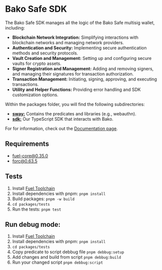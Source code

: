 # Bako Safe SDK

The Bako Safe SDK manages all the logic of the Bako Safe multisig wallet, including:

- **Blockchain Network Integration:** Simplifying interactions with blockchain networks and managing network providers.
- **Authentication and Security:** Implementing secure authentication methods and security protocols.
- **Vault Creation and Management:** Setting up and configuring secure vaults for crypto assets.
- **Signer Registration and Management:** Adding and removing signers, and managing their signatures for transaction authorization.
- **Transaction Management:** Initiating, signing, approving, and executing transactions.
- **Utility and Helper Functions:** Providing error handling and SDK customization options.

Within the packages folder, you will find the following subdirectories:
- **[sway:](https://github.com/Bako-Labs/bako-safe/tree/main/packages/sdk)** Contains the predicates and libraries (e.g., webauthn).
- **[sdk:](https://github.com/Bako-Labs/bako-safe/tree/main/packages/sdk)** Our TypeScript SDK that interacts with Bako.

For for information, check out the [Documentation page](https://doc-safe.bako.global/).

## Requirements

- fuel-core@0.35.0
- forc@0.63.5

## Tests

1. Install [Fuel Toolchain](https://docs.fuel.network/guides/installation/)
2. Install dependencies with pnpm: `pnpm install`
3. Build packages: `pnpm -w build`
4. `cd packages/tests`
5. Run the tests: `pnpm test`

## Run debug mode:

1. Install [Fuel Toolchain](https://docs.fuel.network/guides/installation/)
2. Install dependencies with pnpm: `pnpm install`
3. `cd packages/tests`
4. Copy predicate to script debbug file `pnpm debbug:setup`
5. Add changes and build from script `pnpm debbug:build`
6. Run your changed script `pnpm debbug:script`
